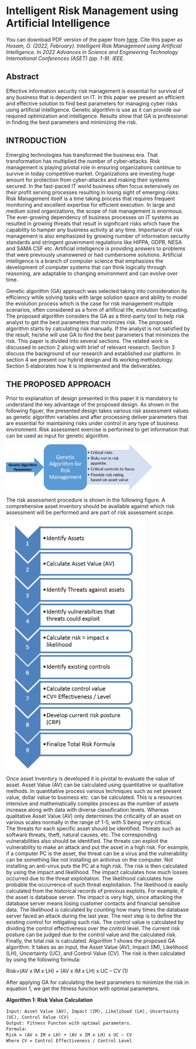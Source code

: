 # Intelligent Risk Management using Artificial Intelligence 
You can download PDF version of the paper from [here](https://www.researchgate.net/profile/Osama-Hosam/publication/359362007_Intelligent_Risk_Management_using_Artificial_Intelligence/links/6239819e781d2e6df7ac2649/Intelligent-Risk-Management-using-Artificial-Intelligence.pdf?_sg%5B0%5D=gS7vCgowNoAegmgJZhC28cBVFYV6HrGubyMJ60Gyoy0vVi6QSxCooN1sAeCyc2wQPsD8HkiZ2wzHBCdsKVuwBw.w5f9avFGTOqZvUU3BHM-3pemiEL-eaM1rNm9hZcbXkS_WrLGjGupGDBSEeJ5mAIKbTn1mnux3-XbZ4OtwzKJPw&_sg%5B1%5D=491YA_zhA9PIvZkRESDGezgPL78v7RKC7av4ugpOZHtV29UFcmCP8PSClBqsFzdMWE9gGOJPYzG6FRKtZicQj1XMu0lUS3GwugeE1lEXJ0H8.w5f9avFGTOqZvUU3BHM-3pemiEL-eaM1rNm9hZcbXkS_WrLGjGupGDBSEeJ5mAIKbTn1mnux3-XbZ4OtwzKJPw&_iepl=). 
Cite this paper as 
_Hosam, O. (2022, February). Intelligent Risk Management using Artificial Intelligence. In 2022 Advances in Science and Engineering Technology International Conferences (ASET) (pp. 1-9). IEEE.‏_
## Abstract
Effective information security risk management is essential for survival of any business that is dependent on IT. In this paper we present an efficient and effective solution to find best parameters for managing cyber risks using artificial intelligence. Genetic algorithm is use as it can provide our required optimization and intelligence. Results show that GA is professional in finding the best parameters and minimizing the risk.

## INTRODUCTION
Emerging technologies has transformed the business era. That transformation has multiplied the number of cyber-attacks. Risk management is playing pivotal role in ensuring organizations continue to survive in today competitive market. Organizations are investing huge amount for protection from cyber-attacks and making their systems secured. In the fast-paced IT world business often focus extensively on their profit serving processes resulting in losing sight of emerging risks. Risk Management itself is a time taking process that requires frequent monitoring and excellent expertise for efficient execution. In large and medium sized organizations, the scope of risk management is enormous. The ever-growing dependency of business processes on IT systems as resulted in growing threats that result in significant risks which have the capability to hamper any business activity at any time. Importance of risk management is also emphasized by growing number of information security standards and stringent government regulations like HIPPA, GDPR, NESA and SAMA CSF etc.
Artificial intelligence is providing answers to problems that were previously unanswered or had cumbersome solutions. Artificial intelligence is a branch of computer science that emphasizes the development of computer systems that can think logically through reasoning, are adaptable to changing environment and can evolve over time.

Genetic algorithm (GA) approach was selected taking into consideration its efficiency while solving tasks with large solution space and ability to model the evolution process which is the case for risk management multiple scenarios, often considered as a form of artificial life, evolution forecasting. 
The proposed algorithm considers the GA as a third-party tool to help risk analyst to get the best parameters that minimizes risk. The proposed algorithm starts by calculating risk manually. If the analyst is not satisfied by the result, he/she will use GA to find the best parameters that minimizes the risk. 
This paper is divided into several sections. The related work is discussed in section 2 along with brief of relevant research. Section 3 discuss the background of our research and established our platform. In section 4 we present our hybrid design and its working methodology. Section 5 elaborates how it is implemented and the deliverables.

## THE PROPOSED APPROACH
Prior to explanation of design presented in this paper it is mandatory to understand the key advantage of the proposed design.
As shown in the following figuer, the presented design takes various risk assessment values as genetic algorithm variables and after processing deliver parameters that are essential for maintaining risks under control in any type of business environment.
Risk assessment exercise is performed to get information that can be used as input for genetic algorithm. 

<img src="./images/Untitled1.png" width="400"/>

The risk assessment procedure is shown in the following figure. A comprehensive asset inventory should be available against which risk assessment will be performed and are part of risk assessment scope.

<img src="./images/sturcture.png" width="380"/>

Once asset inventory is developed it is pivotal to evaluate the value of asset. Asset Value (AV) can be calculated using quantitative or qualitative methods. In quantitative process various techniques such as net present value, dollar value to business etc. can be calculated. This is a resources intensive and mathematically complex process as the number of assets increase along with data with diverse classification levels. Whereas qualitative Asset Value (AV) only determines the criticality of an asset on various scales normally in the range of 1-5, with 5 being very critical.  
The threats for each specific asset should be identified. Threats such as software threats, theft, natural causes, etc. The corresponding vulnerabilities also should be identified. The threats can exploit the vulnerability to make an attack and put the asset in a high risk. For example, if a computer PC is the asset, the threat can be a virus and the vulnerability can be something like not installing an antivirus on the computer. Not installing an anti-virus puts the PC at a high risk. The risk is then calculated by using the impact and likelihood. The impact calculates how much losses occurred due to the threat exploitation. The likelihood calculates how probable the occurrence of such threat exploitation. The likelihood is easily calculated from the historical records of previous exploits.  For example, if the asset is database server. The impact is very high, since attacking the database server means losing customer contacts and financial sensitive data. The likelihood is calculated by counting how many times the database server faced an attack during the last year. 
The next step is to define the existing control for mitigating such risk. The control value is calculated by dividing the control effectiveness over the control level. The current risk posture can be judged due to the control value and the calculated risk. Finally, the total risk is calculated. 
Algorithm 1 shows the proposed GA algorithm. It takes as an input, the Asset Value (AV), Impact (IM), Likelihood (LH), Uncertainty (UC), and Control Value (CV). The risk is then calculated by using the following formula:

Risk=(AV x IM x LH) + (AV x IM x LH) x UC – CV 	(1)

After applying GA for calculating the best parameters to minimize the risk in equation 1, we get the fitness function with optimal parameters. 

**Algorithm 1: Risk Value Calculation**
```
Input: Asset Value (AV), Impact (IM), Likelihood (LH), Uncertainty (UC), Control Value (CV)  .
Output: Fitness Functon with optimal parameters.
Formula: 
Risk = (AV x IM x LH) + (AV x IM x LH) x UC – CV
Where CV = Control Effectiveness / Control Level 

```
